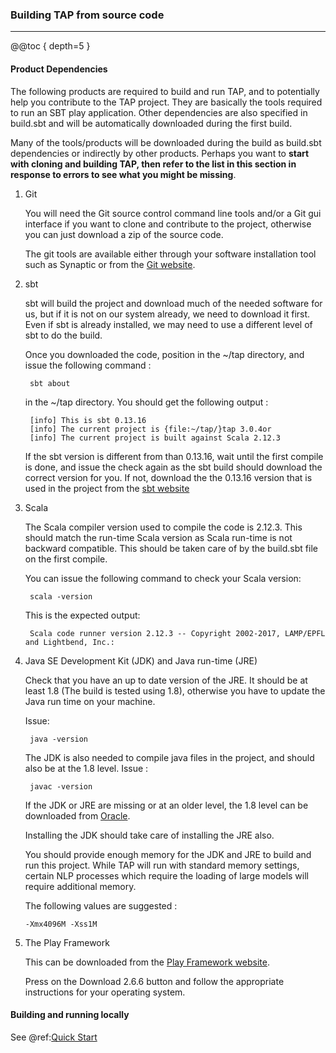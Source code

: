 ### Building TAP from source code
---

@@toc { depth=5 }

#### Product Dependencies

The following products are required to build and run TAP, and to potentially
help you contribute to the TAP project.
They are basically the tools required to run an SBT play application.
Other dependencies are also specified in build.sbt and will be automatically
downloaded during the first build.

Many of the tools/products will be downloaded during the build as build.sbt dependencies
or indirectly by other products.
Perhaps you want to **start with cloning and building TAP, then refer to the list in
this section in response to errors to see what you might be missing**.

1. Git

    You will need the Git source control command line tools and/or a Git gui
    interface if you want to clone and contribute to the project, otherwise you
    can just download a zip of the source code.

    The git tools are available either through your software installation tool such as Synaptic or
    from the [Git website](https://git-scm.com).

2. sbt

    sbt will build the project and download much of the needed software for us, but if it is not
    on our system already, we need to download it first.
    Even if sbt is already installed, we may need to use a different level of sbt to do the build.

    Once you downloaded the code, position in the ~/tap directory, and issue the following command :

        sbt about

    in the ~/tap directory.
    You should get the following output :

        [info] This is sbt 0.13.16
        [info] The current project is {file:~/tap/}tap 3.0.4or
        [info] The current project is built against Scala 2.12.3

    If the sbt version is different from than 0.13.16, wait until the first compile is done, and issue
    the check again as the sbt build should download the correct version for you.
    If not, download the the 0.13.16 version that is used in the project from the [sbt website](http://www.scala-sbt.org/)

3. Scala

    The Scala compiler version used to compile the code is 2.12.3.
    This should match the run-time Scala version as Scala run-time is not
    backward compatible.
    This should be taken care of by the build.sbt file on the first compile.

    You can issue the following command to check your Scala version:

        scala -version

    This is the expected output:

        Scala code runner version 2.12.3 -- Copyright 2002-2017, LAMP/EPFL and Lightbend, Inc.:

4. Java SE Development Kit (JDK) and Java run-time (JRE)

    Check that you have an up to date version of the JRE.
    It should be at least 1.8 (The build is tested using 1.8), otherwise you have to update
    the Java run time on your machine.

    Issue:

        java -version

    The JDK is also needed to compile java files in the project, and should also be at the 1.8
    level. Issue :

        javac -version

    If the JDK or JRE are missing or at an older level, the 1.8 level can be downloaded
    from [Oracle](http://www.oracle.com/technetwork/java/javase/downloads/jdk8-downloads-2133151.html).

    Installing the JDK should take care of installing the JRE also.

    You should provide enough memory for the JDK and JRE to build and run this project. While TAP will run with standard memory settings, certain NLP processes which require the loading of large models will require additional memory.
    
    The following values are suggested :

       -Xmx4096M -Xss1M

5. The Play Framework

    This can be downloaded from the [Play Framework website](https://playframework.com).

    Press on the Download 2.6.6 button and follow the appropriate instructions for your
    operating system.


#### Building and running locally

See @ref:[Quick Start](../overview/quick_start.md#get-started-locally-without-docker)
